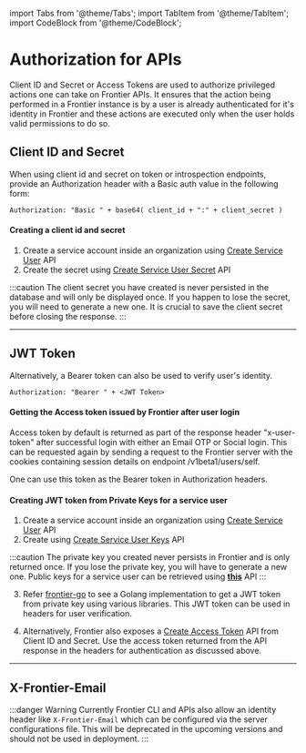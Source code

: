 import Tabs from '@theme/Tabs';
import TabItem from '@theme/TabItem';
import CodeBlock from '@theme/CodeBlock';

# Authorization for APIs

Client ID and Secret or Access Tokens are used to authorize privileged actions one can take on Frontier APIs. It ensures that the action being performed in a Frontier instance is by a user is already authenticated for it's identity in Frontier and these actions are executed only when the user holds valid permissions to do so.

## Client ID and Secret

When using client id and secret on token or introspection endpoints, provide an Authorization header with a Basic auth value in the following form:

```
Authorization: "Basic " + base64( client_id + ":" + client_secret )
```

#### Creating a client id and secret

1. Create a service account inside an organization using [Create Service User](../apis/frontier-service-create-service-user.api.mdx) API
2. Create the secret using [Create Service User Secret](../apis/frontier-service-create-service-user-secret) API

:::caution
The client secret you have created is never persisted in the database and will only be displayed once. If you happen to lose the secret, you will need to generate a new one. It is crucial to save the client secret before closing the response.
:::

---

## JWT Token

Alternatively, a Bearer token can also be used to verify user's identity.

```
Authorization: "Bearer " + <JWT Token>
```

#### Getting the Access token issued by Frontier after user login

Access token by default is returned as part of the response header "x-user-token" after successful login with either an Email OTP or Social login. This can be requested again by sending a request to the Frontier server with the cookies containing session details on endpoint /v1beta1/users/self.

One can use this token as the Bearer token in Authorization headers.

#### Creating JWT token from Private Keys for a service user

1. Create a service account inside an organization using [Create Service User](../apis/frontier-service-create-service-user.api.mdx) API
2. Create using [Create Service User Keys](../apis/frontier-service-create-service-user-key) API

:::caution
The private key you created never persists in Frontier and is only returned once. If you lose the private key, you will have to generate a new one. Public keys for a service user can be retrieved using [**this**](../apis/frontier-service-get-service-user-key) API
:::

3. Refer [frontier-go](https://github.com/raystack/frontier-go/blob/01b6fc925b355e69d79fcde66e1f6bb5bfd475ab/pkg/serviceuser.go) to see a Golang implementation to get a JWT token from private key using various libraries. This JWT token can be used in headers for user verification.

4. Alternatively, Frontier also exposes a [Create Access Token](../apis/frontier-service-auth-token) API from Client ID and Secret. Use the access token returned from the API response in the headers for authentication as discussed above.

---

## X-Frontier-Email

:::danger Warning
Currently Frontier CLI and APIs also allow an identity header like `X-Frontier-Email` which can be configured via the server configurations file. This will be deprecated in the upcoming versions and should not be used in deployment.
:::
